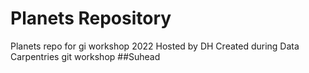 # Planets Repository
Planets repo for gi workshop 2022
Hosted by DH
Created during Data Carpentries git workshop
##Suhead
